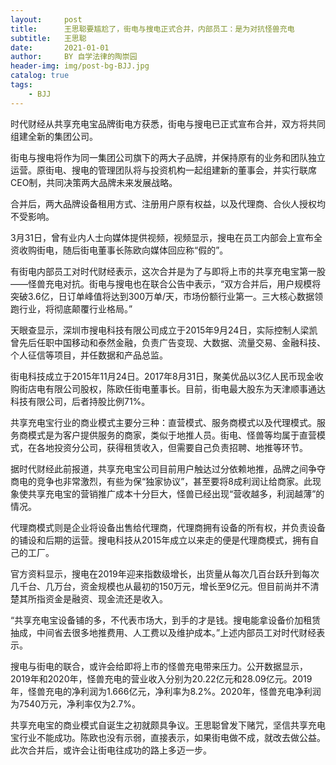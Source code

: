 ```yaml
---
layout:     post
title:      王思聪要尴尬了，街电与搜电正式合并，内部员工：是为对抗怪兽充电
subtitle:   王思聪
date:       2021-01-01
author:     BY 自学法律的陶崇园
header-img: img/post-bg-BJJ.jpg
catalog: true
tags:
    - BJJ
---
```





时代财经从共享充电宝品牌街电方获悉，街电与搜电已正式宣布合并，双方将共同组建全新的集团公司。

街电与搜电将作为同一集团公司旗下的两大子品牌，并保持原有的业务和团队独立运营。原街电、搜电的管理团队将与投资机构一起组建新的董事会，并实行联席CEO制，共同决策两大品牌未来发展战略。

合并后，两大品牌设备租用方式、注册用户原有权益，以及代理商、合伙人授权均不受影响。

3月31日，曾有业内人士向媒体提供视频，视频显示，搜电在员工内部会上宣布全资收购街电，随后街电董事长陈欧向媒体回应称“假的”。

有街电内部员工对时代财经表示，这次合并是为了与即将上市的共享充电宝第一股——怪兽充电对抗。街电与搜电也在联合公告中表示，“双方合并后，用户规模将突破3.6亿，日订单峰值将达到300万单/天，市场份额行业第一。三大核心数据领跑行业，将彻底颠覆行业格局。”

天眼查显示，深圳市搜电科技有限公司成立于2015年9月24日，实际控制人梁凯曾先后任职中国移动和泰然金融，负责广告变现、大数据、流量交易、金融科技、个人征信等项目，并任数据和产品总监。

街电科技成立于2015年11月24日。2017年8月31日，聚美优品以3亿人民币现金收购街店电有限公司股权，陈欧任街电董事长。目前，街电最大股东为天津顺事通达科技有限公司，后者持股比例71%。

共享充电宝行业的商业模式主要分三种：直营模式、服务商模式以及代理模式。服务商模式是为客户提供服务的商家，类似于地推人员。街电、怪兽等均属于直营模式，在各地投资分公司，获得租赁收入，但需要自己负责招聘、地推等环节。

据时代财经此前报道，共享充电宝公司目前用户触达过分依赖地推，品牌之间争夺商电的竞争也非常激烈，有些为保“独家协议”，甚至要将8成利润让给商家。此现象使共享充电宝的营销推广成本十分巨大，怪兽已经出现“营收越多，利润越薄”的情况。

代理商模式则是企业将设备出售给代理商，代理商拥有设备的所有权，并负责设备的铺设和后期的运营。搜电科技从2015年成立以来走的便是代理商模式，拥有自己的工厂。

官方资料显示，搜电在2019年迎来指数级增长，出货量从每次几百台跃升到每次几千台、几万台，资金规模也从最初的150万元，增长至9亿元。但目前尚并不清楚其所指资金是融资、现金流还是收入。

“共享充电宝设备铺的多，不代表市场大，到手的才是钱。搜电能拿设备价加租赁抽成，中间省去很多地推费用、人工费以及维护成本。”上述内部员工对时代财经表示。

搜电与街电的联合，或许会给即将上市的怪兽充电带来压力。公开数据显示，2019年和2020年，怪兽充电的营业收入分别为20.22亿元和28.09亿元。2019年，怪兽充电的净利润为1.666亿元，净利率为8.2%。2020年，怪兽充电净利润为7540万元，净利率仅为2.7%。

共享充电宝的商业模式自诞生之初就颇具争议。王思聪曾发下赌咒，坚信共享充电宝行业不能成功。陈欧也没有示弱，直接表示，如果街电做不成，就改去做公益。此次合并后，或许会让街电往成功的路上多迈一步。
